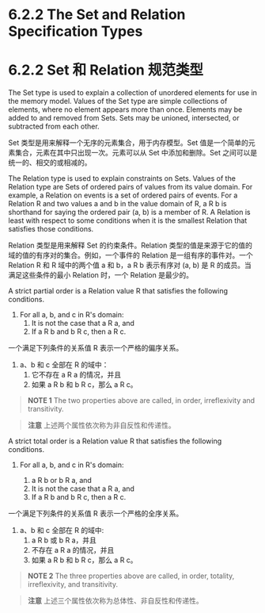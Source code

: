 # 6.2.2 The Set and Relation Specification Types

# 6.2.2 Set 和 Relation 规范类型

The Set type is used to explain a collection of unordered elements for use in the memory model. Values of the Set type are simple collections of elements, where no element appears more than once. Elements may be added to and removed from Sets. Sets may be unioned, intersected, or subtracted from each other.

Set 类型是用来解释一个无序的元素集合，用于内存模型。Set 值是一个简单的元素集合，元素在其中只出现一次。元素可以从 Set 中添加和删除。Set 之间可以是统一的、相交的或相减的。

The Relation type is used to explain constraints on Sets. Values of the Relation type are Sets of ordered pairs of values from its value domain. For example, a Relation on events is a set of ordered pairs of events. For a Relation R and two values a and b in the value domain of R, a R b is shorthand for saying the ordered pair (a, b) is a member of R. A Relation is least with respect to some conditions when it is the smallest Relation that satisfies those conditions.

Relation 类型是用来解释 Set 的约束条件。Relation 类型的值是来源于它的值的域的值的有序对的集合。例如，一个事件的 Relation 是一组有序的事件对。一个 Relation R 和 R 域中的两个值 a 和 b，a R b 表示有序对 (a, b) 是 R 的成员。当满足这些条件的最小 Relation 时，一个 Relation 是最少的。

A strict partial order is a Relation value R that satisfies the following conditions.

1.  For all a, b, and c in R's domain:
    1.  It is not the case that a R a, and
    2.  If a R b and b R c, then a R c.

一个满足下列条件的关系值 R 表示一个严格的偏序关系。

1.  a、b 和 c 全部在 R 的域中：
    1.  它不存在 a R a 的情况，并且
    2.  如果 a R b 和 b R c，那么 a R c。

> **NOTE 1** The two properties above are called, in order, irreflexivity and transitivity.

> **注意** 上述两个属性依次称为非自反性和传递性。

A strict total order is a Relation value R that satisfies the following conditions.

1.  For all a, b, and c in R's domain:

    1.  a R b or b R a, and
    2.  It is not the case that a R a, and
    3.  If a R b and b R c, then a R c.

一个满足下列条件的关系值 R 表示一个严格的全序关系。

1.  a、b 和 c 全部在 R 的域中:
    1.  a R b 或 b R a，并且
    2.  不存在 a R a 的情况，并且
    3.  如果 a R b 和 b R c，那么 a R c。

> **NOTE 2** The three properties above are called, in order, totality, irreflexivity, and transitivity.

> **注意** 上述三个属性依次称为总体性、非自反性和传递性。
